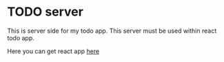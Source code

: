 # TODO server

This is server side for my todo app. This server must be used within react todo app.

Here you can get react app [here](https://github.com/mrkelder/todo)
